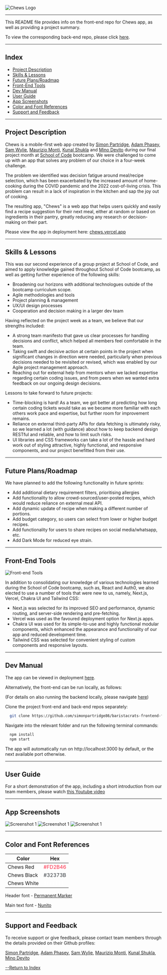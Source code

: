![Chews Logo](./public/chews-logo.png)

---

This README file provides info on the front-end repo for Chews app, as well as providing a project summary.

To view the corresponding back-end repo, please click [here](https://github.com/AdamPhasey/baristacrats-backend-repo).

---

## Index

- [Project Description](#project-description)
- [Skills & Lessons](#skills--lessons)
- [Future Plans/Roadmap](#future-plansroadmap)
- [Front-End Tools](#front-end-tools)
- [Dev Manual](#dev-manual)
- [User Guide](#user-guide)
- [App Screenshots](#app-screenshots)
- [Color and Font References](#color-and-font-references)
- [Support and Feedback](#support-and-feedback)

---

## Project Description

Chews is a mobile-first web app created by [Simon Partridge](https://github.com/simonpartridge86), [Adam Phasey](https://github.com/AdamPhasey), [Sam Wylie](https://github.com/samsonhumber), [Maurizio Monti](https://github.com/mauriziomonti), [Kunal Shukla](https://github.com/kun-shukla) and [Mino Devito](https://github.com/MagicMino) during our final project month at [School of Code](https://www.schoolofcode.co.uk/) bootcamp. We were challenged to come up with an app that solves any problem of our choice in a four-week challenge.

The problem we identified was decision fatigue around meal/recipe selection, which has been exacerbated by the increased amount of home-cooking during the COVID pandemic and the 2022 cost-of-living crisis. This problem can result in a lack of inspiration in the kitchen and sap the joy out of cooking.

The resulting app, "Chews" is a web app that helps users quickly and easily find a recipe suggestion for their next meal, either at random or based on ingredients in their pantry, greatly reducing any research or decision-making on their part.

Please view the app in deployment here: [chews.vercel.app](https://chews.vercel.app/)

---

## Skills & Lessons

This was our second experience of a group project at School of Code, and aimed to apply knowledge gained throughout School of Code bootcamp, as well as getting further experience of the following skills:

- Broadening our horizons with additional technologues outside of the bootcamp curriculum scope.
- Agile methodologies and tools
- Project planning & management
- UX/UI design processes
- Cooperation and decision making in a larger dev team

Having reflected on the project week as a team, we believe that our strengths included:

- A strong team manifesto that gave us clear processes for handling decisions and conflict, which helped all members feel comfortable in the team.
- Taking swift and decisive action at certain points in the project when significant changes in direction were needed, particularly when previous decisions needed to be revisited or revised, which was enabled by our Agile project management approach.
- Reaching out for external help from mentors when we lacked expertise regarding certain coding issues, and from peers when we wanted extra feedback on our ongoing design decisions.

Lessons to take forward to future projects:

- Time-blocking is hard! As a team, we got better at predicting how long certain coding tickets would take as we became more familiar with each others work pace and expertise, but further room for improvement remains.
- Reliance on external third-party APIs for data fetching is ultimately risky, so we learned a lot (with guidance) about how to keep backend design RESTful and reliable, and how to limit such risks.
- UI libraries and CSS frameworks can take a lot of the hassle and hard work out of styling attractive, highly functional, and responsive components, and our project benefitted from their use.

---

## Future Plans/Roadmap

We have planned to add the following functionality in future sprints:

- Add additional dietary requirement filters, prioritising allergies
- Add functionality to allow crowd-sourced/user-posted recipes, which would reduce reliance on external meal API.
- Add dynamic update of recipe when making a different number of portions.
- Add budget category, so users can select from lower or higher budget recipes.
- Add functionality for users to share recipes on social media/whatsapp, etc.
- Add Dark Mode for reduced eye strain.

---

## Front-End Tools

![Front-end Tools](./public/front-end-tech.png)

In addition to consolidating our knowledge of various technologies learned during the School of Code bootcamp, such as, React and Auth0, we also elected to use a number of tools that were new to us, namely, Next.js, Vercel, Chakra UI and Tailwind CSS:

- Next.js was selected for its improved SEO and performance, dynamic routing, and server-side rendering and pre-fetching.
- Vercel was used as the favoured deployment option for Next.js apps.
- Chakra UI was used for its simple-to-use and highly functional modular components, which enhanced the appearance and functionality of our app and reduced development time.
- Tailwind CSS was selected for convenient styling of custom components and responsive layouts.

---

## Dev Manual

The app can be viewed in deployment [here](https://chews.vercel.app/).

Alternatively, the front-end can be run locally, as follows:

(For details on also running the backend locally, please navigate [here](https://github.com/AdamPhasey/baristacrats-backend-repo))

Clone the project front-end and back-end repos separately:

```bash
  git clone https://github.com/simonpartridge86/baristacrats-frontend-final-project.git
```

Navigate into the relevant folder and run the following terminal commands:

```bash
  npm install
  npm start
```

The app will automatically run on http://localhost:3000 by default, or the next available port otherwise.

---

## User Guide

For a short demonstration of the app, including a short introduction from our team members, please watch [this Youtube video](https://youtu.be/vULfbCpL3NU)

---

## App Screenshots

![Screenshot 1](./public/Screenshots-1.png)
![Screenshot 1](./public/Screenshots-2.png)
![Screenshot 1](./public/Screenshots-3.png)

---

## Color and Font References

| Color                    | Hex                                        |
| ------------------------ | ------------------------------------------ |
| <span>Chews Red</span>   | <span style="color:#FD2B46">#FD2B46</span> |
| <span>Chews Black</span> | <span style="color:#32373B">#32373B</span> |
| <span>Chews White</span> | <span style="color:#FFFFFF">#FFFFFF</span> |

Header font - [Permanent Marker](https://fonts.adobe.com/fonts/permanent-marker)

Main text font - [Nunito](https://fonts.adobe.com/fonts/nunito)

---

## Support and Feedback

To receive support or give feedback, please contact team members through the details provided on their Github profiles:

[Simon Partridge](https://github.com/simonpartridge86),
[Adam Phasey](https://github.com/AdamPhasey),
[Sam Wylie](https://github.com/samsonhumber),
[Maurizio Monti](https://github.com/mauriziomonti),
[Kunal Shukla](https://github.com/kun-shukla),
[Mino Devito](https://github.com/MagicMino)

[--Return to Index](#index)
